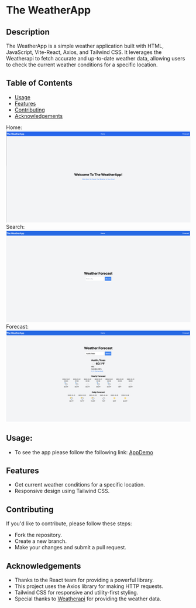 # The WeatherApp

## Description

The WeatherApp is a simple weather application built with HTML, JavaScript, Vite-React, Axios, and Tailwind CSS. It leverages the Weatherapi to fetch accurate and up-to-date weather data, allowing users to check the current weather conditions for a specific location.

## Table of Contents

- [Usage](#usage)
- [Features](#features)
- [Contributing](#contributing)
- [Acknowledgements](#acknowledgements)

Home:
![Home Screen](/public/assets/Home.png)
Search:
![Search Screen](/public/assets/Search.png)
Forecast:
![Forecast Screen](/public/assets/Forecastresults.png)

## Usage:

- To see the app please follow the following link:
  [AppDemo](https://strong-nougat-f62d3d.netlify.app)

## Features

- Get current weather conditions for a specific location.
- Responsive design using Tailwind CSS.

## Contributing

If you'd like to contribute, please follow these steps:

- Fork the repository.
- Create a new branch.
- Make your changes and submit a pull request.

## Acknowledgements

- Thanks to the React team for providing a powerful library.
- This project uses the Axios library for making HTTP requests.
- Tailwind CSS for responsive and utility-first styling.
- Special thanks to [Weatherapi](https://www.weatherapi.com/) for providing the weather data.
